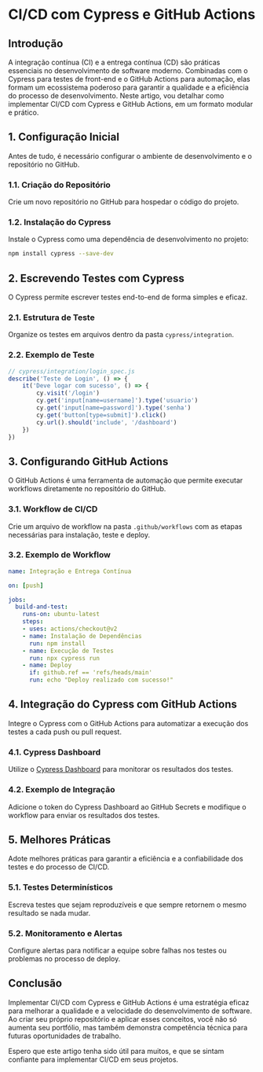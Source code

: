 # **CI/CD com Cypress e GitHub Actions**

## **Introdução**
A integração contínua (CI) e a entrega contínua (CD) são práticas essenciais no desenvolvimento de software moderno. Combinadas com o Cypress para testes de front-end e o GitHub Actions para automação, elas formam um ecossistema poderoso para garantir a qualidade e a eficiência do processo de desenvolvimento. Neste artigo, vou detalhar como implementar CI/CD com Cypress e GitHub Actions, em um formato modular e prático.

## **1. Configuração Inicial**
Antes de tudo, é necessário configurar o ambiente de desenvolvimento e o repositório no GitHub.

### **1.1. Criação do Repositório**
Crie um novo repositório no GitHub para hospedar o código do projeto.

### **1.2. Instalação do Cypress**
Instale o Cypress como uma dependência de desenvolvimento no projeto:
```bash
npm install cypress --save-dev
```

## **2. Escrevendo Testes com Cypress**
O Cypress permite escrever testes end-to-end de forma simples e eficaz.

### **2.1. Estrutura de Teste**
Organize os testes em arquivos dentro da pasta `cypress/integration`.

### **2.2. Exemplo de Teste**
```javascript
// cypress/integration/login_spec.js
describe('Teste de Login', () => {
    it('Deve logar com sucesso', () => {
        cy.visit('/login')
        cy.get('input[name=username]').type('usuario')
        cy.get('input[name=password]').type('senha')
        cy.get('button[type=submit]').click()
        cy.url().should('include', '/dashboard')
    })
})
```

## **3. Configurando GitHub Actions**
O GitHub Actions é uma ferramenta de automação que permite executar workflows diretamente no repositório do GitHub.

### **3.1. Workflow de CI/CD**
Crie um arquivo de workflow na pasta `.github/workflows` com as etapas necessárias para instalação, teste e deploy.

### **3.2. Exemplo de Workflow**
```yaml
name: Integração e Entrega Contínua

on: [push]

jobs:
  build-and-test:
    runs-on: ubuntu-latest
    steps:
    - uses: actions/checkout@v2
    - name: Instalação de Dependências
      run: npm install
    - name: Execução de Testes
      run: npx cypress run
    - name: Deploy
      if: github.ref == 'refs/heads/main'
      run: echo "Deploy realizado com sucesso!"
```

## **4. Integração do Cypress com GitHub Actions**
Integre o Cypress com o GitHub Actions para automatizar a execução dos testes a cada push ou pull request.

### **4.1. Cypress Dashboard**
Utilize o [Cypress Dashboard](https://dashboard.cypress.io/) para monitorar os resultados dos testes.

### **4.2. Exemplo de Integração**
Adicione o token do Cypress Dashboard ao GitHub Secrets e modifique o workflow para enviar os resultados dos testes.

## **5. Melhores Práticas**
Adote melhores práticas para garantir a eficiência e a confiabilidade dos testes e do processo de CI/CD.

### **5.1. Testes Determinísticos**
Escreva testes que sejam reproduzíveis e que sempre retornem o mesmo resultado se nada mudar.

### **5.2. Monitoramento e Alertas**
Configure alertas para notificar a equipe sobre falhas nos testes ou problemas no processo de deploy.

## **Conclusão**
Implementar CI/CD com Cypress e GitHub Actions é uma estratégia eficaz para melhorar a qualidade e a velocidade do desenvolvimento de software. Ao criar seu próprio repositório e aplicar esses conceitos, você não só aumenta seu portfólio, mas também demonstra competência técnica para futuras oportunidades de trabalho.

Espero que este artigo tenha sido útil para muitos, e que se sintam confiante para implementar CI/CD em seus projetos.
